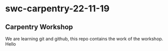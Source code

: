 # swc-carpentry-22-11-19
## Carpentry Workshop
We are learning git and github, this repo contains the work of the workshop. 
Hello
